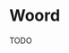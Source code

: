 # Woord

TODO

<!--
Madeira Mole
Pinos

Madeira Semi-Dura
Eucalipto

Madeira Dura
Peroba
-->

<!--
Madeira Orelha-de-macaco / Sucupira Amarela

10cm largura
1m de comprimento
2cm de espessura

Espaçamento: 15cm em baixo, 10 em cima

https://youtube.com/watch?v=nikyiOMhtn0

Angico-preto
Tapucuru
Pau Darco
Putumaja
Jacaramda

Madeiras Nobres
-->

<!--
Hardwood (Madeira de lei)

- Acaiacá, também conhecida como Cedro-rosa
- Andiroba
- Angelim-Vermelho, conhecido também como Fevero-Ferro
- Angico
- Araribá
- Imbuia
- Ipê
- Ipê-Felpudo
- Jacarandá
- Jacarandá-da-bahia
- Jacareúba, também conhecida como Guanandi
- Jatobá
- Mogno
- Pau-Brasil
- Pau-Ferro
- Pau-Pereira
- Peroba-Rosa
-->

<!--
Dobradiça No 12
-->

<!--
Parafusos

Parafuso De Cabeça Francesa

- 1/4 X 3.1/2

https://youtube.com/watch?v=bB0W0naaNVI
-->
